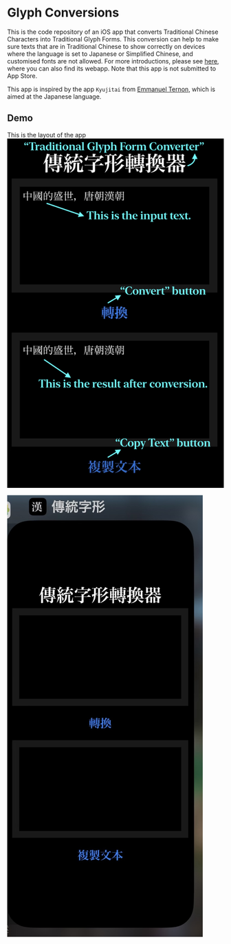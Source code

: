 # Glyph Conversions
This is the code repository of an iOS app that converts Traditional Chinese Characters into Traditional Glyph Forms. This conversion can help to make sure texts that are in Traditional Chinese to show correctly on devices where the language is set to Japanese or Simplified Chinese, and customised fonts are not allowed. 
For more introductions, please see [here](https://github.com/LijiangnanTian/Traditional-Glyph-Forms), where you can also find its webapp. Note that this app is not submitted to App Store. 

This app is inspired by the app `Kyujitai` from [Emmanuel Ternon](https://github.com/DrTurnon/), which is aimed at the Japanese language.

## Demo
This is the layout of the app
![Layout explained](pic1.png)

![Appearance](pic2.png)
